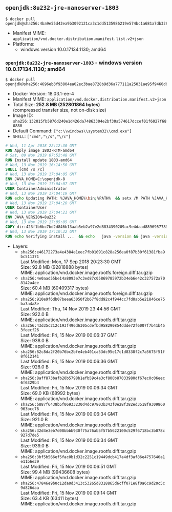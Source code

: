 ## `openjdk:8u232-jre-nanoserver-1803`

```console
$ docker pull openjdk@sha256:4ba9e55d43ea9b3092121ca3c1dd5135986219e574bc1a681a7db328b5286eed
```

-	Manifest MIME: `application/vnd.docker.distribution.manifest.list.v2+json`
-	Platforms:
	-	windows version 10.0.17134.1130; amd64

### `openjdk:8u232-jre-nanoserver-1803` - windows version 10.0.17134.1130; amd64

```console
$ docker pull openjdk@sha256:4696eb3f93804ea02ec3bae8728b9d36a777111a25031ae95f9460d6a831cbe2
```

-	Docker Version: 18.03.1-ee-4
-	Manifest MIME: `application/vnd.docker.distribution.manifest.v2+json`
-	Total Size: **252.8 MB (252801864 bytes)**  
	(compressed transfer size, not on-disk size)
-	Image ID: `sha256:132015fb5876d240e1d426da74863304e2bf30a574617dccef01f6027f680880`
-	Default Command: `["c:\\windows\\system32\\cmd.exe"]`
-	`SHELL`: `["cmd","\/s","\/c"]`

```dockerfile
# Wed, 11 Apr 2018 22:12:30 GMT
RUN Apply image 1803-RTM-amd64
# Sat, 09 Nov 2019 07:52:48 GMT
RUN Install update 1803-amd64
# Wed, 13 Nov 2019 16:14:50 GMT
SHELL [cmd /s /c]
# Wed, 13 Nov 2019 17:04:05 GMT
ENV JAVA_HOME=C:\openjdk-8
# Wed, 13 Nov 2019 17:04:07 GMT
USER ContainerAdministrator
# Wed, 13 Nov 2019 17:04:19 GMT
RUN echo Updating PATH: %JAVA_HOME%\bin;%PATH% 	&& setx /M PATH %JAVA_HOME%\bin;%PATH%
# Wed, 13 Nov 2019 17:04:20 GMT
USER ContainerUser
# Wed, 13 Nov 2019 17:04:21 GMT
ENV JAVA_VERSION=8u232
# Wed, 13 Nov 2019 17:05:05 GMT
COPY dir:423f1b6bc7bd2d846b13aab5eb2a97e2d8834390209ac9e4daad889695778323 in C:\openjdk-8 
# Wed, 13 Nov 2019 17:10:32 GMT
RUN echo Verifying install ... 	&& echo   java -version && java -version
```

-	Layers:
	-	`sha256:e46172273a4e4384e1eec7fb01091c828a256ea0f87b30f61381fba9bc511371`  
		Last Modified: Mon, 17 Sep 2018 20:23:30 GMT  
		Size: 92.8 MB (92818888 bytes)  
		MIME: application/vnd.docker.image.rootfs.foreign.diff.tar.gzip
	-	`sha256:4e0aad55be14a8093e7c3ed87c05869785972b34eb6e42c327572a708142a4ee`  
		Size: 60.4 MB (60409317 bytes)  
		MIME: application/vnd.docker.image.rootfs.foreign.diff.tar.gzip
	-	`sha256:910e9f6db07beea63050f2b67f8dd92c4f944cc7fd0ab5e21846ce75ba3a4a8e`  
		Last Modified: Thu, 14 Nov 2019 23:44:56 GMT  
		Size: 922.0 B  
		MIME: application/vnd.docker.image.rootfs.diff.tar.gzip
	-	`sha256:43d35c212c193f496d6305cdefbd958290854ddde72f6007f7b41b453feecf26`  
		Last Modified: Fri, 15 Nov 2019 00:06:37 GMT  
		Size: 938.0 B  
		MIME: application/vnd.docker.image.rootfs.diff.tar.gzip
	-	`sha256:82c8da2f20b76bc2bfe4eb401ca53dc95e17c1d8338f2c7a5675f51f8f612141`  
		Last Modified: Fri, 15 Nov 2019 00:06:36 GMT  
		Size: 928.0 B  
		MIME: application/vnd.docker.image.rootfs.diff.tar.gzip
	-	`sha256:8aff873bafb20b5798b1efb59c4a3cf800b87033980df67ec0c06eec6f6329b4`  
		Last Modified: Fri, 15 Nov 2019 00:06:34 GMT  
		Size: 69.0 KB (68992 bytes)  
		MIME: application/vnd.docker.image.rootfs.diff.tar.gzip
	-	`sha256:b887f6438b5f06933230d4dc97803b343f0e28f382ed3518f9309860963bcc76`  
		Last Modified: Fri, 15 Nov 2019 00:06:34 GMT  
		Size: 921.0 B  
		MIME: application/vnd.docker.image.rootfs.diff.tar.gzip
	-	`sha256:32d4e3eb7d08bbbb930f75a76ab5f57b5622100c529f6718bc3b078c927d7de5`  
		Last Modified: Fri, 15 Nov 2019 00:06:34 GMT  
		Size: 939.0 B  
		MIME: application/vnd.docker.image.rootfs.diff.tar.gzip
	-	`sha256:3bf5b566ef5fac0b1d32c2251c19449dcb417a4df3af86e4757646a1e11b6e39`  
		Last Modified: Fri, 15 Nov 2019 00:06:51 GMT  
		Size: 99.4 MB (99436608 bytes)  
		MIME: application/vnd.docker.image.rootfs.diff.tar.gzip
	-	`sha256:47846e9b0c12da0d3413c53265d8318865d6cff071e8f0a6c9d20c5c9d826daa`  
		Last Modified: Fri, 15 Nov 2019 00:09:14 GMT  
		Size: 63.4 KB (63411 bytes)  
		MIME: application/vnd.docker.image.rootfs.diff.tar.gzip
